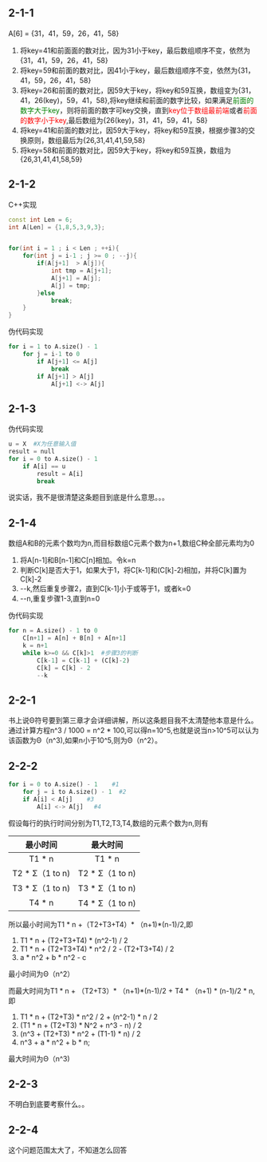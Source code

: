 ## 2-1-1

A[6] = {31，41，59，26，41，58}
1. 将key=41和前面面的数对比，因为31小于key，最后数组顺序不变，依然为{31，41，59，26，41，58}
2. 将key=59和前面的数对比，因41小于key，最后数组顺序不变，依然为{31，41，59，26，41，58}
3. 将key=26和前面的数对比，因59大于key，将key和59互换，数组变为{31，41，26(key)，59，41，58},将key继续和前面的数字比较，如果满足<font color=green>前面的数字大于key</font>，则将前面的数字可key交换，直到<font color=red>key位于数组最前端</font>或者<font color=red>前面的数字小于key</font>,最后数组为{26(key)，31，41，59，41，58}
4. 将key=41和前面的数对比，因59大于key，将key和59互换，根据步骤3的交换原则，数组最后为{26,31,41,41,59,58}
5. 将key=58和前面的数对比，因59大于key，将key和59互换，数组为{26,31,41,41,58,59}

## 2-1-2
C++实现
```c++
const int Len = 6;
int A[Len] = {1,8,5,3,9,3};


for(int i = 1 ; i < Len ; ++i){
    for(int j = i-1 ; j >= 0 ; --j){
	    if(A[j+1]  > A[j]){
		    int tmp = A[j+1];
		    A[j+1] = A[j];
		    A[j] = tmp;
	    }else
		    break;
	}
}
```
伪代码实现
```python
for i = 1 to A.size() - 1
    for j = i-1 to 0
        if A[j+1] <= A[j]
            break
        if A[j+1] > A[j]
            A[j+1] <-> A[j]
```

## 2-1-3

伪代码实现
```python
u = X  #X为任意输入值
result = null
for i = 0 to A.size() - 1
    if A[i] == u
        result = A[i]
        break
```
说实话，我不是很清楚这条题目到底是什么意思。。。

## 2-1-4

数组A和B的元素个数均为n,而目标数组C元素个数为n+1,数组C种全部元素均为0
1. 将A[n-1]和B[n-1]和C[n]相加。令k=n
2. 判断C[k]是否大于1，如果大于1，将C[k-1]和(C[k]-2)相加，并将C[k]置为C[k]-2
3. --k,然后重复步骤2，直到C[k-1]小于或等于1，或者k=0
4. --n,重复步骤1-3,直到n=0

伪代码实现
```python
for n = A.size() - 1 to 0
    C[n+1] = A[n] + B[n] + A[n+1]
    k = n+1
    while k>=0 && C[k]>1  #步骤3的判断
        C[k-1] = C[k-1] + (C[k]-2) 
        C[k] = C[k] - 2
        --k
```

## 2-2-1

书上说Θ符号要到第三章才会详细讲解，所以这条题目我不太清楚他本意是什么。通过计算方程n^3 / 1000 = n^2 * 100,可以得n=10^5,也就是说当n>10^5可以认为该函数为Θ（n^3),如果n小于10^5,则为Θ（n^2）。

## 2-2-2

```python
for i = 0 to A.size() - 1    #1
    for j = i to A.size() - 1  #2
    if A[i] < A[j]    #3
        A[i] <-> A[j]   #4
```
假设每行的执行时间分别为T1,T2,T3,T4,数组的元素个数为n,则有

| 最小时间 | 最大时间 |
| :----: | :----: |
| T1 * n | T1 * n |
| T2 * Σ（1 to n) | T2 * Σ（1 to n) |
| T3 * Σ（1 to n) | T3 * Σ（1 to n) |
| T4 * n | T4 * Σ（1 to n) |

所以最小时间为T1 * n +（T2+T3+T4）* （n+1)*(n-1)/2,即

1. T1 * n + (T2+T3+T4) * (n^2-1) / 2
2. T1 * n + (T2+T3+T4) * n^2 / 2 - (T2+T3+T4) / 2
3. a * n^2 + b * n^2 - c

最小时间为Θ（n^2）

而最大时间为T1 * n + （T2+T3）* （n+1)*(n-1)/2 + T4 * （n+1) * (n-1)/2 * n,即

1. T1 * n + (T2+T3) * n^2 / 2 + (n^2-1) * n / 2
2. (T1 * n + (T2+T3) * N^2 + n^3 - n) / 2
3. (n^3 + (T2+T3) * n^2 + (T1-1) * n) / 2
4. n^3 + a * n^2 + b * n;

最大时间为Θ（n^3)

## 2-2-3

不明白到底要考察什么。。

## 2-2-4

这个问题范围太大了，不知道怎么回答